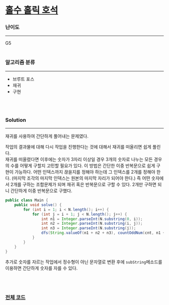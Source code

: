 # [홀수 홀릭 호석](https://www.acmicpc.net/problem/20164)

### 난이도

***
G5
<br><br>

### 알고리즘 분류

***

* 브루트 포스
* 재귀
* 구현

<br><br>

### Solution

***

재귀를 사용하여 간단하게 풀어내는 문제였다.

작업의 결과물에 대해 다시 작업을 진행한다는 것에 대해서 재귀를 떠올리면 쉽게 풀린다.        
재귀를 떠올렸다면 이후에는 숫자가 3자리 이상일 경우 3개의 숫자로 나누는 모든 경우의 수를 어떻게 구할지 고민할 필요가 있다. 이 방법은 간단한 이중 반복문으로 쉽게 구현이 가능하다. 어떤 인덱스까지 끊을지를
정해야 하는데 그 인덱스를 2개를 정해야 한다. (마지막 조각의 마지막 인덱스는 원본의 마지막 자리가 되어야 한다.) 즉 어떤 숫자에서 2개를 구하는 조합문제가 되며 재귀 혹은 반복문으로 구할 수 있다. 2개만
구하면 되니 간단하게 이중 반복문으로 구했다.

```java
public class Main {
    public void solve() {
        for (int i = 1; i < N.length(); i++) {
            for (int j = i + 1; j < N.length(); j++) {
                int n1 = Integer.parseInt(N.substring(0, i));
                int n2 = Integer.parseInt(N.substring(i, j));
                int n3 = Integer.parseInt(N.substring(j));
                dfs(String.valueOf(n1 + n2 + n3), countOddNum(cnt, n1 + n2 + n3));
            }
        }
    }
}
```

추가로 숫자를 자르는 작업에서 정수형이 아닌 문자열로 변환 후에 `subString`메소드를 이용하면 간단하게 숫자를 자를 수 있다.

<br><br>

### [전체 코드](https://github.com/Jungmin-Seo0527/CodingTest/blob/main/src/bruteForce/BOJ20164_홀수_홀릭_호석.java)
